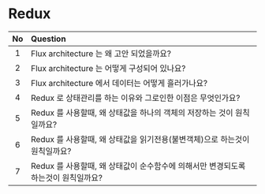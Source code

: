 # Redux

| No | Question                                                                           |
|:--:|:-----------------------------------------------------------------------------------|
| 1  | Flux architecture 는 왜 고안 되었을까요?                                           |
| 2  | Flux architecture 는 어떻게 구성되어 있나요?                                       |
| 3  | Flux architecture 에서 데이터는 어떻게 흘러가나요?                                 |
| 4  | Redux 로 상태관리를 하는 이유와 그로인한 이점은 무엇인가요?                        |
| 5  | Redux 를 사용할때, 왜 상태값을 하나의 객체의 저장하는 것이 원칙일까요?             |
| 6  | Redux 를 사용할때, 왜 상태값을 읽기전용(불변객체)으로 하는것이 원칙일까요?         |
| 7  | Redux 를 사용할때, 왜 상태값이 순수함수에 의해서만 변경되도록 하는것이 원칙일까요? |
